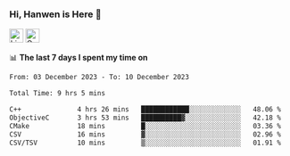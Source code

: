 ### Hi, Hanwen is Here 👋
<p>
	<a href="https://www.linkedin.com/in/liu-hanwen/"><img src="https://img.shields.io/badge/@hanwen-0A66C2?style=flat&logo=LinkedIn&logoColor=white" alt="Linkedin"  height="25px"/></a> 
	<a href="https://scholar.google.com/citations?user=HDF0su0AAAAJ"><img src="https://img.shields.io/badge/scholar-4385FE.svg?&style=plastic&logo=google-scholar&logoColor=white" alt="Google Scholar" height="25px"> </a>
</p>

📊 **The last 7 days I spent my time on** 
<!--START_SECTION:waka-->

```txt
From: 03 December 2023 - To: 10 December 2023

Total Time: 9 hrs 5 mins

C++              4 hrs 26 mins   ████████████░░░░░░░░░░░░░   48.06 %
ObjectiveC       3 hrs 53 mins   ██████████▓░░░░░░░░░░░░░░   42.18 %
CMake            18 mins         █░░░░░░░░░░░░░░░░░░░░░░░░   03.36 %
CSV              16 mins         ▓░░░░░░░░░░░░░░░░░░░░░░░░   02.96 %
CSV/TSV          10 mins         ▒░░░░░░░░░░░░░░░░░░░░░░░░   01.91 %
```

<!--END_SECTION:waka-->


<!--
**david990917/david990917** is a ✨ _special_ ✨ repository because its `README.md` (this file) appears on your GitHub profile.

Here are some ideas to get you started:

- 🔭 I’m currently working on ...
- 🌱 I’m currently learning ...
- 👯 I’m looking to collaborate on ...
- 🤔 I’m looking for help with ...
- 💬 Ask me about ...
- 📫 How to reach me: ...
- 😄 Pronouns: ...
- ⚡ Fun fact: ...
-->
